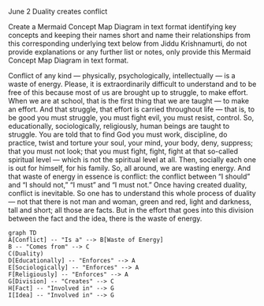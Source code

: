 June 2
Duality creates conflict

Create a Mermaid Concept Map Diagram in text format identifying key concepts and keeping their names short  and name their relationships from this corresponding underlying text below from Jiddu Krishnamurti,  do not provide explanations or any further list or notes, only provide this Mermaid Concept Map Diagram in text format.

Conflict of any kind — physically, psychologically, intellectually — is a waste of energy. Please, it is extraordinarily difficult to understand and to be free of this because most of us are brought up to struggle, to make effort. When we are at school, that is the first thing that we are taught — to make an effort. And that struggle, that effort is carried throughout life — that is, to be good you must struggle, you must fight evil, you must resist, control. So, educationally, sociologically, religiously, human beings are taught to struggle. You are told that to find God you must work, discipline, do practice, twist and torture your soul, your mind, your body, deny, suppress; that you must not look; that you must fight, fight, fight at that so-called spiritual level — which is not the spiritual level at all. Then, socially each one is out for himself, for his family.
So, all around, we are wasting energy. And that waste of energy in essence is conflict: the conflict between “I should” and “I should not,” “I must” and “I must not.” Once having created duality, conflict is inevitable. So one has to understand this whole process of duality — not that there is not man and woman, green and red, light and darkness, tall and short; all those are facts. But in the effort that goes into this division between the fact and the idea, there is the waste of energy.

```mermaid
graph TD
A[Conflict] -- "Is a" --> B[Waste of Energy]
B -- "Comes from" --> C
C(Duality)
D[Educationally] -- "Enforces" --> A
E[Sociologically] -- "Enforces" --> A
F[Religiously] -- "Enforces" --> A
G[Division] -- "Creates" --> C
H[Fact] -- "Involved in" --> G
I[Idea] -- "Involved in" --> G
```

